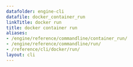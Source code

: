 ```yaml
---
datafolder: engine-cli
datafile: docker_container_run
linkTitle: docker run
title: docker container run
aliases:
- /engine/reference/commandline/container_run/
- /engine/reference/commandline/run/
- /reference/cli/docker/run/
layout: cli
---
```


<!--
This page is automatically generated from Docker's source code. If you want to
suggest a change to the text that appears here, open a ticket or pull request
in the source repository on GitHub:

https://github.com/docker/cli
-->
